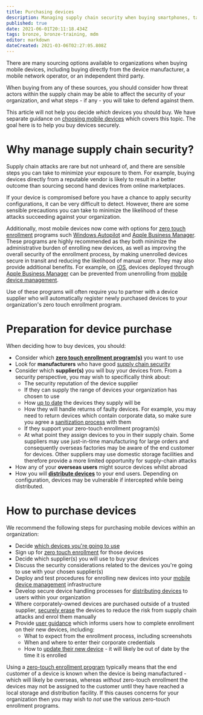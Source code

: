 ```yaml
---
title: Purchasing devices
description: Managing supply chain security when buying smartphones, tablets, laptops and desktop PCs
published: true
date: 2021-06-01T20:11:18.434Z
tags: bronze, bronze-training, mdm
editor: markdown
dateCreated: 2021-03-06T02:27:05.808Z
---
```


There are many sourcing options available to organizations when buying mobile devices, including buying directly from the device manufacturer, a mobile network operator, or an independent third party.

When buying from any of these sources, you should consider how threat actors within the supply chain may be able to affect the security of your organization, and what steps - if any - you will take to defend against them.

This article will not help you decide *which* devices you should buy. We have separate guidance on [choosing mobile devices](/bronze-training/mobile-device-guidance/choosing-devices) which covers this topic. The goal here is to help you buy devices securely.

# Why manage supply chain security?

Supply chain attacks are rare but not unheard of, and there are sensible steps you can take to minimize your exposure to them. For example, buying devices directly from a reputable vendor is likely to result in a better outcome than sourcing second hand devices from online marketplaces.

If your device is compromised before you have a chance to apply security configurations, it can be very difficult to detect. However, there are some sensible precautions you can take to minimize the likelihood of these attacks succeeding against your organization.

Additionally, most mobile devices now come with options for [zero touch enrollment](/bronze-training/mobile-device-guidance/infrastructure/network-architectures-for-remote-access) programs such [Windows Autopilot](https://docs.microsoft.com/en-us/windows/deployment/windows-autopilot/windows-autopilot) and [Apple Business Manager](https://help.apple.com/businessmanager/#/apdd344cdd9d). These programs are highly recommended as they both minimize the administrative burden of enrolling new devices, as well as improving the overall security of the enrollment process, by making unenrolled devices secure in transit and reducing the likelihood of manual error. They may also provide additional benefits. For example, on [iOS](/bronze-training/mobile-device-guidance/platform-guides/ios-and-ipados), devices deployed through [Apple Business Manager](https://help.apple.com/businessmanager/#/apdd344cdd9d) can be prevented from unenrolling from [mobile device management](/gold-policies/mobile-device-management).

Use of these programs will often require you to partner with a device supplier who will automatically register newly purchased devices to your organization's zero touch enrollment program.

# Preparation for device purchase

When deciding how to buy devices, you should:

-   Consider which [**zero touch enrollment program(s)**](/bronze-training/mobile-device-guidance/zero-touch-enrollment) you want to use
-   Look for **manufacturers** who have good [supply chain security](/bronze-training/supply-chain-security)
-   Consider which **supplier(s)** you will buy your devices from. From a security perspective, you may wish to specifically think about:
    -   The security reputation of the device supplier
    -   If they can supply the range of devices your organization has chosen to use
    -   How [up to date](/bronze-training/mobile-device-guidance/keeping-devices-and-software-up-to-date) the devices they supply will be
    -   How they will handle returns of faulty devices. For example, you may need to return devices which contain corporate data, so make sure you agree a [sanitization process](/bronze-controls/topic-sanitization) with them
    -   If they support your zero-touch enrollment program(s)
    -   At what point they assign devices to you in their supply chain. Some suppliers may use just-in-time manufacturing for large orders and consequently overseas factories may be aware of the end customer for devices. Other suppliers may use domestic storage facilities and therefore provide a more limited opportunity for supply-chain attacks
-   How any of your **overseas users** might source devices whilst abroad
-   How you will [**distribute devices**](/bronze-training/mobile-device-guidance/provisioning-and-distributing-devices) to your end users. Depending on configuration, devices may be vulnerable if intercepted while being distributed.

# How to purchase devices

We recommend the following steps for purchasing mobile devices within an organization:

-   Decide [which devices you're going to use](bronze-training/mobile-device-guidance/choosing-devices)
-   Sign up for [zero touch enrollment](/bronze-training/mobile-device-guidance/zero-touch-enrollment) for those devices
-   Decide which supplier(s) you will use to buy your devices
-   Discuss the security considerations related to the devices you're going to use with your chosen supplier(s)
-   Deploy and test procedures for enrolling new devices into your [mobile device management](/bronze-training/mobile-device-guidance/choosing-and-using-mobile-device-management-services) infrastructure
-   Develop secure device handling processes for [distributing devices](/bronze-training/mobile-device-guidance/provisioning-and-distributing-devices) to users within your organization
-   Where corporately-owned devices are purchased outside of a trusted supplier, [securely erase](/bronze-training/mobile-device-guidance/erasing-mobile-devices) the devices to reduce the risk from supply chain attacks and enrol them manually
-   Provide [user guidance](/bronze-training/mobile-device-guidance/advising-end-users) which informs users how to complete enrollment on their new devices, including:
    -   What to expect from the enrollment process, including screenshots
    -   When and where to enter their corporate credentials
    -   How to [update their new device](/bronze-training/mobile-device-guidance/keeping-devices-and-software-up-to-date) - it will likely be out of date by the time it is enrolled

Using a [zero-touch enrollment program](/bronze-training/mobile-device-guidance/zero-touch-enrollment) typically means that the end customer of a device is known when the device is being manufactured - which will likely be overseas, whereas *without* zero-touch enrollment the devices may not be assigned to the customer until they have reached a local storage and distribution facility. If this causes concerns for your organization then you may wish to *not* use the various zero-touch enrollment programs.